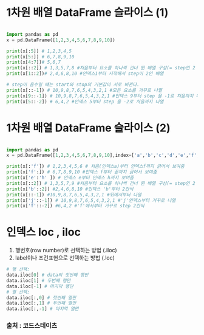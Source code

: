 # 1차원 배열 DataFrame 슬라이스 (1)

```python

import pandas as pd
x = pd.DataFrame([1,2,3,4,5,6,7,8,9,10])

print(x[:5]) # 1,2,3,4,5
print(x[5:]) # 6,7,8,9,10
print(x[4:7])# 5,6,7
print(x[::2]) # 1,3,5,7,8 #처음부터 요소를 하나씩 건너 뛴 배열 구성(= step인 2 배열 출력)
print(x[1::2])# 2,4,6,8,10 #인덱스1부터 시작해서 step이 2인 배열

# step이 음수일 떄는 start와 stop의 기본값이 서로 바뀐다.
print(x[::-1]) # 10,9,8,7,6,5,4,3,2,1 #모든 요소를 거꾸로 나열
print(x[9::-1]) # 10,9,8,7,6,5,4,3,2,1 #인덱스 9부터 step 을 -1로 처음까지 나열
print(x[5::-2]) # 6,4,2 #인덱스 5부터 step 을 -2로 처음까지 나열
```

# 1차원 배열 DataFrame 슬라이스 (2)

```python

import pandas as pd
x = pd.DataFrame([1,2,3,4,5,6,7,8,9,10],index=['a','b','c','d','e','f','g','h','i','j'])

print(x[:'f']) # 1,2,3,4,5,6 # 처음(인덱스a)부터 인덱스f까지 긁어서 보여줌
print(x['f':]) # 6,7,8,9,10 #인덱스 f부터 끝까지 긁어서 보여줌
print(x['e':'h' ]) # 인덱스 e부터 인덱스 h까지 보여줌
print(x[::2]) # 1,3,5,7,9 #처음부터 요소를 하나씩 건너 뛴 배열 구성(= step인 2 배열 출력)
print(x['b'::2]) #2,4,6,8,10 #인덱스 'b'부터 2칸씩
print(x[::-1]) #10,9,8,7,6,5,4,3,2,1 #뒤에서부터 나열
print(x['j'::-1]) # 10,9,8,7,6,5,4,3,2,1 #'j'인덱스부터 거꾸로 나열
print(x['f'::-2]) #6,4,2 #'f'에서부터 거꾸로 step 2칸씩
```

# 인덱스 loc , iloc

1. 행번호(row number)로 선택하는 방법 (.iloc)
2. label이나 조건표현으로 선택하는 방법 (.loc)

```python
# 행 선택:
data.iloc[0] # data의 첫번째 행만
data.iloc[1] # 두번째 행만
data.iloc[-1] # 마지막 행만
# 열 선택:
data.iloc[:,0] # 첫번째 열만
data.iloc[:,1] # 두번째 열만
data.iloc[:,-1] # 마지막 열만
```


### 출처 : 코드스테이츠
